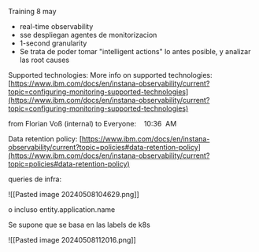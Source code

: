 Training 8 may 

- real-time observability
- sse despliegan agentes de monitorizacion
- 1-second granularity
- Se trata de poder tomar "intelligent actions" lo antes posible, y analizar las root causes

Supported technologies:
More info on supported technologies: [https://www.ibm.com/docs/en/instana-observability/current?topic=configuring-monitoring-supported-technologies](https://www.ibm.com/docs/en/instana-observability/current?topic=configuring-monitoring-supported-technologies)

from Florian Voß (internal) to Everyone:    10:36  AM

Data retention policy: [https://www.ibm.com/docs/en/instana-observability/current?topic=policies#data-retention-policy](https://www.ibm.com/docs/en/instana-observability/current?topic=policies#data-retention-policy)

queries de infra:

![[Pasted image 20240508104629.png]]

o incluso entity.application.name

Se supone que se basa en las labels de k8s

![[Pasted image 20240508112016.png]]

